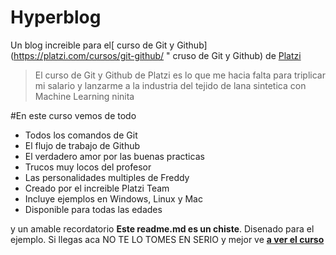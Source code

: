 # Hyperblog
Un blog increible para el[ curso de Git y Github](https://platzi.com/cursos/git-github/ " cruso de Git y Github) de [Platzi](https://platzi.com/ "Platzi")
>El curso de Git y Github de Platzi es lo que me hacia falta para triplicar mi salario y lanzarme a la industria del tejido de lana sintetica con Machine Learning
>ninita

#En este curso vemos de todo
* Todos los comandos de Git
* El flujo de trabajo de Github
* El verdadero amor por las buenas practicas
* Trucos muy locos del profesor
* Las personalidades multiples de Freddy
* Creado por el increible Platzi Team
* Incluye ejemplos en Windows, Linux y Mac 
* Disponible para todas las edades

y un amable recordatorio **Este readme.md es un chiste**. Disenado para el ejemplo. Si llegas aca NO TE LO TOMES EN SERIO y mejor ve [**a ver el curso**](https://platzi.com/cursos/git-github/ "a ver el curso") 